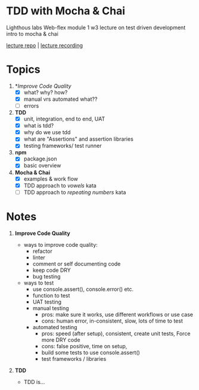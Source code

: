# TDD with Mocha & Chai
Lighthous labs Web-flex module 1 w3 lecture on test driven development intro to mocha &amp; chai

[lecture repo](https://github.com/ermurray/tdd-mocha-chai) | [lecture recording](https://vimeo.com/742494611/98fcbeb19e)

# Topics
1. **Improve Code Quality*
    - [x] what? why? how?
    - [x] manual vrs automated what??
    - [ ] errors

2. **TDD**
    -  [x] unit, integration, end to end, UAT 
    -  [x] what is tdd?
    -  [x] why do we use tdd
    -  [x] what are "Assertions" and assertion libraries
    -  [x] testing frameworks/ test runner

3. **npm**
    -  [x] package.json
    -  [x] basic overview

4. **Mocha & Chai**
    -  [x] examples & work flow 
    -  [x] TDD approach to *vowels* kata
    -  [ ] TDD approach to *repeating numbers* kata

# Notes

1. **Improve Code Quality**
    - ways to improve code quality:
      - refactor
      - linter
      - comment or self documenting code
      - keep code DRY 
      - bug testing
    - ways to test 
      - use console.assert(), console.error() etc.
      - function to test
      - UAT testing 
      - manual testing 
         * pros: make sure it works, use different workflows or use case
         * cons: human error, in-consistent, slow, lots of time to test
      - automated testing
        * pros: speed (after setup), consistent, create unit tests, Force more DRY code
        * cons: false positive, time on setup,  
        - build some tests to use console.assert()
        - test frameworks / libraries

    

2. **TDD**
    - TDD is...
